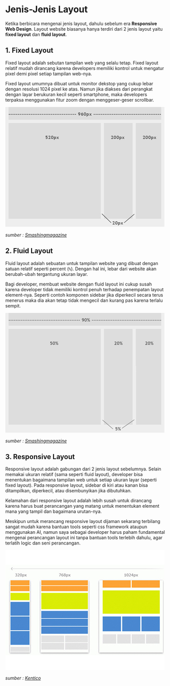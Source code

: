 # Jenis-Jenis Layout

Ketika berbicara mengenai jenis layout, dahulu sebelum era **Responsive Web Design**. Layout website biasanya hanya terdiri dari 2 jenis layout yaitu **fixed layout** dan **fluid layout**.

## 1. Fixed Layout

Fixed layout adalah sebutan tampilan web yang selalu tetap. Fixed layout relatif mudah dirancang karena developers memiliki kontrol untuk mengatur pixel demi pixel setiap tampilan web-nya.

Fixed layout umumnya dibuat untuk monitor dekstop yang cukup lebar dengan resolusi 1024 pixel ke atas. Namun jika diakses dari perangkat dengan layar berukuran kecil seperti smartphone, maka developers terpaksa menggunakan fitur zoom dengan menggeser-geser scrollbar.

![Fixed Layout Image](img/fixed_layout.jpg)

*sumber : [Smashingmagazine](https://www.smashingmagazine.com/2009/06/fixed-vs-fluid-vs-elastic-layout-whats-the-right-one-for-you/)*

## 2. Fluid Layout

Fluid layout adalah sebuatan untuk tampilan website yang dibuat dengan satuan relatif seperti percent (`%`). Dengan hal ini, lebar dari website akan berubah-ubah tergantung ukuran layar.

Bagi developer, membuat website dengan fluid layout ini cukup susah karena developer tidak memiliki kontrol penuh terhadap penempatan layout element-nya. Seperti contoh komponen sidebar jika diperkecil secara terus menerus maka dia akan tetap tidak mengecil dan kurang pas karena terlalu sempit.

![Fluid Layout Image](img/fluid_layout.jpg)

*sumber : [Smashingmagazine](https://www.smashingmagazine.com/2009/06/fixed-vs-fluid-vs-elastic-layout-whats-the-right-one-for-you/)*

## 3. Responsive Layout

Responsive layout adalah gabungan dari 2 jenis layout sebelumnya. Selain memakai ukuran relatif (sama seperti fluid layout), developer bisa menentukan bagaimana tampilan web untuk setiap ukuran layar (seperti fixed layout). Pada responsive layout, sidebar di kiri atau kanan bisa ditampilkan, diperkecil, atau disembunyikan jika dibutuhkan.

Kelamahan dari responsive layout adalah lebih susah untuk dirancang karena harus buat perancangan yang matang untuk menentukan element mana yang tampil dan bagaimana urutan-nya.

Meskipun untuk merancang responsive layout dijaman sekarang terbilang sangat mudah karena bantuan tools seperti css framework ataupun menggunakan AI, namun saya sebagai developer harus paham fundamental mengenai perancangan layout ini tanpa bantuan tools terlebih dahulu, agar terlatih logic dan seni perancangan.

![Responsive Layout Image](img/responsive_layout.jpg)

*sumber : [Kentico](https://devnet.kentico.com/articles/how-to-create-a-responsive-website-at-speed-in-mvc)*
